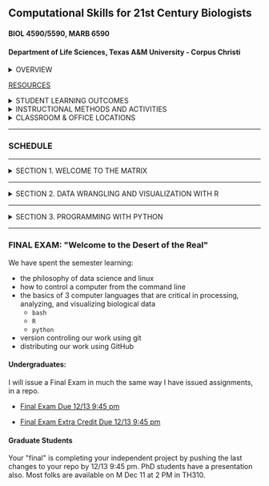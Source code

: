 ## Computational Skills for 21st Century Biologists
#### BIOL 4590/5590, MARB 6590
#### Department of Life Sciences, Texas A&M University - Corpus Christi

<details><summary>OVERVIEW</summary>
<p>

[FULL SYLLABUS](syllabi)

This is a 3-credit course for graduate students that introduces the powerful open-source computing tools that are used in biological research for the creation, organization, manipulation, processing, analysis, and archiving of both small data sets and “big data”. This course is designed to prepare and enable students to use computational tools for biological applications in advanced courses and independent research projects. The primary topics covered are: data formats and repositories, command line Linux computing and scripting, regular expressions, super-computing, data wrangling and visualization with R (tidyverse), computer programming with PYTHON, version control and dissemination of scripts and programs with git and GitHub, and typesetting with markdown.

</p>
</details>

[RESOURCES](resources/README.md)

<details><summary>STUDENT LEARNING OUTCOMES</summary>
<p>

Upon the successful completion of this course, students should be able to:
1.	Recognize, describe, and organize data into standard biological data structures
2.	Locate scientific data repositories and extract data
3.	Operate UNIX/LINUX computers from command line
4.	Construct and modify computer programming/scripting logic structures for processing biological data (`bash`, `R`, `python`)
5.	Use version control software (`git`)
6.	Describe and use regular expressions to query data
7.	Typeset with `LaTeX` or `MarkDown` variants
8.	Use the most popular open-source tools for biological data manipulation

</p>
</details>

<details><summary>INSTRUCTIONAL METHODS AND ACTIVITIES</summary>
<p>

Computation for 21st Century Biologists will convene on Fridays for 2.5 hours.  Class periods will involve interactive lectures that require each student to have a computer designed for content creation (Linux, OSX, Windows, not chrome, not iOS, not Android). Homework exercises will embellish upon concepts addressed in lecture. Participation involves attending lectures and performance on unannounced quizzes.  Weekly Assignments will be given to reinforce concepts covered in lectures and encourage students to start using computational tools.  Exams will be used to evaluate comprehension of the materials covered in lectures and assignments. For undergraduates only, a comprehensive Final Exam will be used to assess the learning objectives detailed above.

Rather than having a final exam, graduate students are expected to complete a Final Project involving the automation of the manipulation and/or analysis of data, The code should be archived on GitHub.  A report written in Latex or Markdown will be due during the final exam period.   The report should be concise in stating what the problem is, describing the strategy used for the solution, and describing how the code works (be sure to include a flow-chart or outline describing what code does).  Each student will give a 10-minute presentation during the Final period on their project.

Project examples: automatically process data from experimental apparatus; image analysis; automated reporting of experimental results; downloading and organizing data from online repositories; etc…

</p>
</details>

<details><summary>CLASSROOM & OFFICE LOCATIONS</summary>
<p>

[Lectures](https://tamucc.webex.com/tamucc/j.php?MTID=m04b44c32e11f93d46fd985947052e0d0) are F 2-4:30 OCNR 241

[Office hours](https://tamucc.zoom.us/my/cbird808?pwd=V1Baa0p3YzBHaHMyTzkrQ25FZyswZz09) are W-Th 2:30-5 on Zoom or TH234

[Grades](https://bb9.tamucc.edu) will be maintained on black board.

</p>
</details>

---

### SCHEDULE

---

<details><summary>SECTION 1.  WELCOME TO THE MATRIX</summary>
<p>

<!-- This is a hidden comment. It will not be visible in the rendered markdown. 
### SECTION 1.  WELCOME TO THE MATRIX
-->

* [09/01  Week00  Introduction & Data](lectures/lecture00.md)
  * [Assignment_0  Due, 09/08](assignments/assignment_0.md)

* [09/08  Week01 Unix I](lectures/lecture01.md)

  * [Assignment_1,  Due 09/15](assignments/assignment_1.md)

  * [Grad Student Course Project: Ideas, Due 09/09](https://forms.office.com/Pages/ResponsePage.aspx?id=8frLNKZngUepylFOslULZlFZdbyVx8RLiPt1GobhHnlUOUo2UVRUMVgwTUlQMlpUQzUzOTIzME9LNi4u)

* [09/15  Week02 Unix II](lectures/lecture02.md)

  * [Assignment_2,  Due 09/22](assignments/assignment_2.md)

* [09/22  Week03 Unix III](lectures/lecture03.md)

  * [Assignment_3,  Due 09/29](assignments/assignment_3.md)

  * [Request Account On TAMUCC Super Computer Due 9/29](http://hpc.tamucc.edu/)

  * [Grad Student Course Project: Plan/Outline, Due 09/29](https://classroom.github.com/a/XeWhIJ3W)
<!-- This is a hidden comment. It will not be visible in the rendered markdown. 
 
    * [Old Link To Grad Student Course Project](https://classroom.github.com/a/VuB4iKjR).  If you started with this link, then just click the link above, clone the 2022 version of this repo, and copy your work from the old repo to the new one.
-->

* [09/29  Week04 Version Control w/ Git](lectures/lecture04.md)

  * [Exam_1,  Due 10/06](https://classroom.github.com/a/yjxB1o0W)

  * [Grad Student Course Project: GitHub Repo w/ ReadMe, Due 10/06](https://classroom.github.com/a/Kh_l1f3Y)


</p>
</details>



 <!--  
<details><summary>Quiz Results and Answers</summary>
<p>

* [Quiz 0.0](https://forms.office.com/Pages/AnalysisPage.aspx?id=8frLNKZngUepylFOslULZlFZdbyVx8RLiPt1GobhHnlUMlExSEtYN0pTTFVXUzJJUlpYRUNGQzU1Ti4u&AnalyzerToken=xEeP1kCHWBVvr2lUyEOtLJ63vGJEY4Nq)

* [Quiz Wk 2](https://forms.office.com/Pages/AnalysisPage.aspx?id=8frLNKZngUepylFOslULZlFZdbyVx8RLiPt1GobhHnlUMjIySEJCNFlSMVJRSUo0SU5HSFNKMVRHWC4u&AnalyzerToken=EoUZORmaO6qYwQJjsmmNDCGnDljXugop)

</p>
</details>

-->

---


<details><summary>SECTION 2. DATA WRANGLING AND VISUALIZATION WITH R</summary>
<p>

<!-- This is a hidden comment. It will not be visible in the rendered markdown. 

### SECTION 2. DATA WRANGLING AND VISUALIZATION WITH R

-->

* [10/06  Week05 Base R Bootcamp I](lectures/lecture05new.md)

  * Assignment 5 (Mind Expanders 8.3-8.5) Due 10/13

  	* ### [Mind Expander 8.3](https://forms.office.com/Pages/ResponsePage.aspx?id=8frLNKZngUepylFOslULZlFZdbyVx8RLiPt1GobhHnlUQTRGOTA5UDRZMzlPSjEwTUxCVzBIOEdKRi4u)
  
  	* [Mind Expander 8.4](https://forms.office.com/Pages/ResponsePage.aspx?id=8frLNKZngUepylFOslULZlFZdbyVx8RLiPt1GobhHnlUMlRGTE9aQVQ3QUtBQlBOUEtHN1g3QUVDOS4u)

	* [Mind Expander 8.5](https://forms.office.com/Pages/ResponsePage.aspx?id=8frLNKZngUepylFOslULZlFZdbyVx8RLiPt1GobhHnlUMlIwMFNWME1IUVJCWktXWkZYSk1RV0pONC4u)



* [10/13  Week06 Base R Bootcamp II](lectures/lecture06new.md)

  * [Assignment 06, Due 10/20](https://classroom.github.com/a/uWuu7yFy)


* [10/20  Week07 Data Visualization w/ Tidyverse](lectures/lecture07new.md)

  * [Assignment 7, Due 11/03](https://classroom.github.com/a/GEsXzO_3)

 
* [11/03  Week08 Data Wrangling w/ Tidyverse](lectures/lecture08new.md)

  * [Exam 2 Part 1, Due 11/10](https://forms.office.com/r/yEyDY7DRts)

  * [Exam 2 Part 2, Due 11/10](https://classroom.github.com/a/-4z8vT5d)

 <!--
 
* [10/28 Week09 Data Wrangling Exercises: 1](https://classroom.github.com/a/TiIvuIKy)
 
  * Dr. Bird is at conference, SO PLEASE WORK ON THE EXERCISES ABOVE DURING THE CLASS PERIOD
  * PUSH WHAT YOU COMPLETED AT 4:30, you will be graded on what you complete during the class period.  
  * Then complete the exercises for homework and keep pushing your progress.
    

* 11/11 Week 11 Data Wrangling 2  

	* [Lecture Recording](https://tamucc.zoom.us/rec/share/64wflMEPzxHGxZz2FwtboTfiKnMTiaJI_Pv-oRuqgsiaEHFYGV_Pdqc04eqU7zRa.mzoMZsAcGSIaEtv9), Passcode: !yrj2A=L

* [11/18  Week 12 R Markdown (Lite) & Data Wrangling Exercises](lectures/lecture09new.md)

	* [Lecture Stream](https://tamucc.zoom.us/rec/share/n-vLAmB1U6V9HPmYyPCAEJen-n60O4tDw5HdyGrQR001p8NCAqXcI78eZjfX4frn.1IcylHCClEx-nSSO), Passcode: xqfR0*Bv

  * [Lecture 12 Exercises](https://classroom.github.com/a/fpunalz0) 
	
  * [Exam 2, Due 12/01](https://forms.office.com/r/yEyDY7DRts)

-->

 <!--

  * [Install Anaconda & Jupyter, Due 10/04](http://computingskillsforbiologists.com/setup/basic-programming/), Due 10/04
-->

</p>
</details>

---


<details><summary>SECTION 3. PROGRAMMING WITH PYTHON</summary>
<p>

<!-- This is a hidden comment. It will not be visible in the rendered markdown. 

### SECTION 3. PROGRAMMING WITH PYTHON

-->

* [11/10  Week10 Basic Python Programming I](lectures/lecture10.md)
  * [Assignment_10, Due 11/17](https://forms.office.com/Pages/ResponsePage.aspx?id=8frLNKZngUepylFOslULZlFZdbyVx8RLiPt1GobhHnlUMzdVVkQwTlRQMENSVTQ5S0dUT0c1NFgwRi4u)

* [11/17  Week11 Basic Python Programming II](lectures/lecture11.md)
* [11/17  Week12 Writing Good Code](lectures/lecture12.md)
  * [Assignment 11, Due 12/01](https://classroom.github.com/a/fZIZ08K1)
 
* [12/01  Week12 Writing Good Code](lectures/lecture12.md)
* [12/01  Week13 Scientific Computing](lectures/lecture13.md)
  * [Assignment 12, Due 12/06](https://classroom.github.com/a/OaQBFi1h)

</p>
</details>

</p>
</details>

---

<!--

<details><summary>FINAL EXAM: "Welcome to the Desert of the Real"</summary>
<p>

-->

### FINAL EXAM: "Welcome to the Desert of the Real"

We have spent the semester learning:
* the philosophy of data science and linux
* how to control a computer from the command line
* the basics of 3 computer languages that are critical in processing, analyzing, and visualizing biological data
  * `bash`
  * `R`
  * `python`
* version controling our work using git
* distributing our work using GitHub

#### Undergraduates:  
I will issue a Final Exam in much the same way I have issued assignments, in a repo. 

* [Final Exam Due 12/13 9:45 pm](https://forms.office.com/r/uYHNJTdBgQ)

* [Final Exam Extra Credit Due 12/13 9:45 pm](https://classroom.github.com/a/VVivXGsW)



#### Graduate Students
Your "final" is completing your independent project by pushing the last changes to your repo by 12/13 9:45 pm.  PhD students have a presentation also.  Most folks are available on M Dec 11 at 2 PM in TH310.   
</p>
</details>
<!-- This is a hidden comment. It will not be visible in the rendered markdown. 

-->

---
